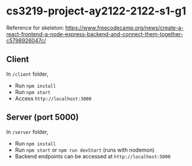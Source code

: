 # cs3219-project-ay2122-2122-s1-g1

Reference for skeleton: https://www.freecodecamp.org/news/create-a-react-frontend-a-node-express-backend-and-connect-them-together-c5798926047c/

## Client

In `/client` folder,
- Run `npm install`
- Run `npm start`
- Access `http://localhost:3000`

## Server (port 5000)

In `/server` folder,
- Run `npm install`
- Run `npm start` or `npm run devStart` (runs with nodemon)
- Backend endpoints can be accessed at `http://localhost:5000`
